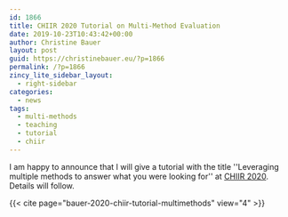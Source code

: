 ```yaml
---
id: 1866
title: CHIIR 2020 Tutorial on Multi-Method Evaluation
date: 2019-10-23T10:43:42+00:00
author: Christine Bauer
layout: post
guid: https://christinebauer.eu/?p=1866
permalink: /?p=1866
zincy_lite_sidebar_layout:
  - right-sidebar
categories:
  - news
tags:
  - multi-methods
  - teaching
  - tutorial
  - chiir
---
```

I am happy to announce that I will give a tutorial with the title ''Leveraging multiple methods to answer what you were looking for'' at <a href="http://sigir.org/chiir2020/" rel="noopener noreferrer" target="_blank">CHIIR 2020</a>. Details will follow.

{{< cite page="bauer-2020-chiir-tutorial-multimethods" view="4" >}}